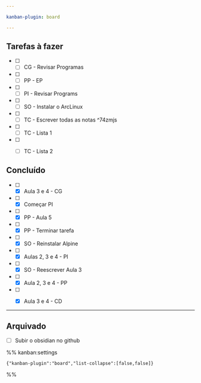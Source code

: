 ```yaml
---

kanban-plugin: board

---
```


## Tarefas à fazer

- [ ] - [ ] CG - Revisar Programas
- [ ] - [ ] PP - EP
- [ ] - [ ] PI - Revisar Programs
- [ ] - [ ] SO - Instalar o ArcLinux
- [ ] - [ ] TC - Escrever todas as notas ^74zmjs
- [ ] - [ ] TC - Lista 1
- [ ] - [ ] TC - Lista 2


## Concluído

- [ ] - [x] Aula 3 e 4 - CG
- [ ] - [x] Começar PI
- [ ] - [x] PP - Aula 5
- [ ] - [x] PP - Terminar tarefa
- [ ] - [x] SO - Reinstalar Alpine
- [ ] - [x] Aulas 2, 3 e 4 - PI
- [ ] - [x] SO - Reescrever Aula 3
- [ ] - [x] Aula 2, 3 e 4 - PP
- [ ] - [x] Aula 3 e 4 - CD


***

## Arquivado

- [ ] Subir o obsidian no github

%% kanban:settings
```
{"kanban-plugin":"board","list-collapse":[false,false]}
```
%%